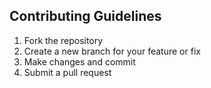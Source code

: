 ## Contributing Guidelines

1. Fork the repository
2. Create a new branch for your feature or fix
3. Make changes and commit
4. Submit a pull request
